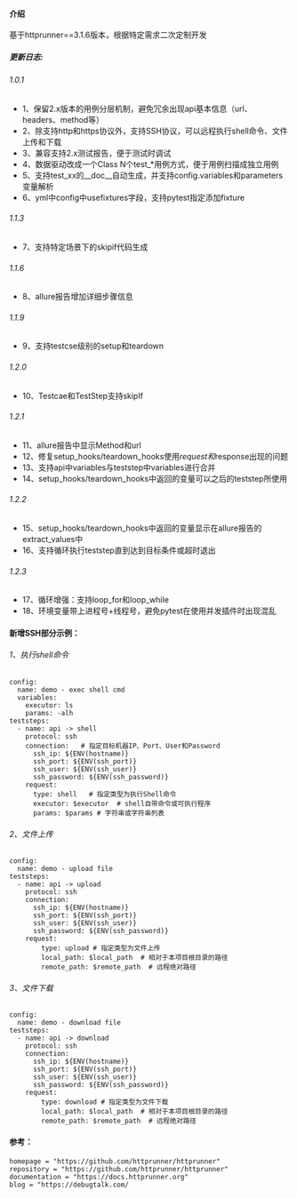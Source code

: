 
#### 介绍

基于httprunner==3.1.6版本，根据特定需求二次定制开发

##### 更新日志:
###### 1.0.1
- 1、保留2.x版本的用例分层机制，避免冗余出现api基本信息（url、headers、method等）
- 2、除支持http和https协议外，支持SSH协议，可以远程执行shell命令、文件上传和下载
- 3、兼容支持2.x测试报告，便于测试时调试
- 4、数据驱动改成一个Class N个test_*用例方式，便于用例扫描成独立用例
- 5、支持test_xx的__doc__自动生成，并支持config.variables和parameters变量解析
- 6、yml中config中usefixtures字段，支持pytest指定添加fixture
###### 1.1.3
- 7、支持特定场景下的skipif代码生成
###### 1.1.6
- 8、allure报告增加详细步骤信息
###### 1.1.9
- 9、支持testcse级别的setup和teardown
###### 1.2.0
- 10、Testcae和TestStep支持skipIf
###### 1.2.1
- 11、allure报告中显示Method和url
- 12、修复setup_hooks/teardown_hooks使用$request和$response出现的问题
- 13、支持api中variables与teststep中variables进行合并
- 14、setup_hooks/teardown_hooks中返回的变量可以之后的teststep所使用
###### 1.2.2
- 15、setup_hooks/teardown_hooks中返回的变量显示在allure报告的extract_values中
- 16、支持循环执行teststep直到达到目标条件或超时退出
###### 1.2.3
- 17、循环增强：支持loop_for和loop_while
- 18、环境变量带上进程号+线程号，避免pytest在使用并发插件时出现混乱


#### 新增SSH部分示例：
###### 1、执行shell命令
```
config:
  name: demo - exec shell cmd
  variables:
    executor: ls
    params: -alh
teststeps:
  - name: api -> shell
    protocol: ssh
    connection:   # 指定目标机器IP、Port、User和Password
      ssh_ip: ${ENV(hostname)}  
      ssh_port: ${ENV(ssh_port)}
      ssh_user: ${ENV(ssh_user)}
      ssh_password: ${ENV(ssh_password)}
    request:
      type: shell   # 指定类型为执行Shell命令
      executor: $executor  # shell自带命令或可执行程序
      params: $params # 字符串或字符串列表
```
###### 2、文件上传
```
config:
  name: demo - upload file
teststeps:
  - name: api -> upload
    protocol: ssh
    connection:
      ssh_ip: ${ENV(hostname)}
      ssh_port: ${ENV(ssh_port)}
      ssh_user: ${ENV(ssh_user)}
      ssh_password: ${ENV(ssh_password)}
    request:
        type: upload # 指定类型为文件上传
        local_path: $local_path  # 相对于本项目根目录的路径
        remote_path: $remote_path  # 远程绝对路径
```

###### 3、文件下载
```
config:
  name: demo - download file
teststeps:
  - name: api -> download
    protocol: ssh
    connection:
      ssh_ip: ${ENV(hostname)}
      ssh_port: ${ENV(ssh_port)}
      ssh_user: ${ENV(ssh_user)}
      ssh_password: ${ENV(ssh_password)}
    request:
        type: download # 指定类型为文件下载
        local_path: $local_path  # 相对于本项目根目录的路径
        remote_path: $remote_path  # 远程绝对路径
```
#### 参考：
```
homepage = "https://github.com/httprunner/httprunner"
repository = "https://github.com/httprunner/httprunner"
documentation = "https://docs.httprunner.org"
blog = "https://debugtalk.com/
```
